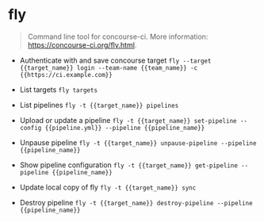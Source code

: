# fly
> Command line tool for concourse-ci.
> More information: <https://concourse-ci.org/fly.html>.

- Authenticate with and save concourse target
`fly --target {{target_name}} login --team-name {{team_name}} -c {{https://ci.example.com}}`

- List targets
`fly targets`

- List pipelines
`fly -t {{target_name}} pipelines`

- Upload or update a pipeline
`fly -t {{target_name}} set-pipeline --config {{pipeline.yml}} --pipeline {{pipeline_name}}`

- Unpause pipeline
`fly -t {{target_name}} unpause-pipeline --pipeline {{pipeline_name}}`

- Show pipeline configuration
`fly -t {{target_name}} get-pipeline --pipeline {{pipeline_name}}`

- Update local copy of fly
`fly -t {{target_name}} sync`

- Destroy pipeline
`fly -t {{target_name}} destroy-pipeline --pipeline {{pipeline_name}}`
